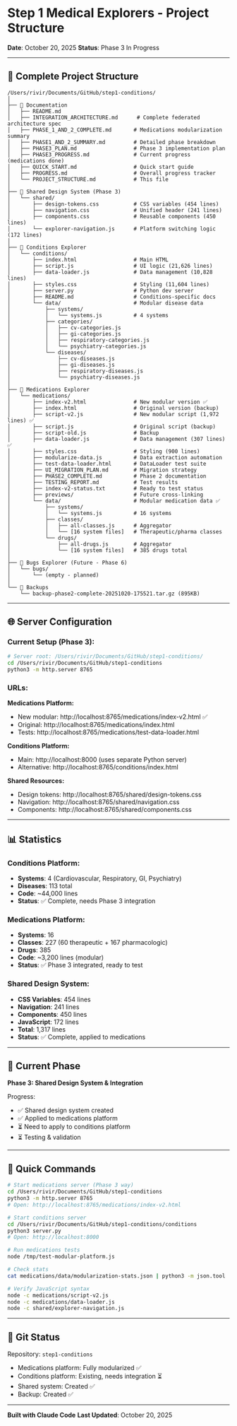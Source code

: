 # Step 1 Medical Explorers - Project Structure

**Date**: October 20, 2025
**Status**: Phase 3 In Progress

---

## 📁 Complete Project Structure

```
/Users/rivir/Documents/GitHub/step1-conditions/
│
├── 📄 Documentation
│   ├── README.md
│   ├── INTEGRATION_ARCHITECTURE.md      # Complete federated architecture spec
│   ├── PHASE_1_AND_2_COMPLETE.md       # Medications modularization summary
│   ├── PHASE1_AND_2_SUMMARY.md         # Detailed phase breakdown
│   ├── PHASE3_PLAN.md                  # Phase 3 implementation plan
│   ├── PHASE3_PROGRESS.md              # Current progress (medications done)
│   ├── QUICK_START.md                  # Quick start guide
│   ├── PROGRESS.md                     # Overall progress tracker
│   └── PROJECT_STRUCTURE.md            # This file
│
├── 🔄 Shared Design System (Phase 3)
│   └── shared/
│       ├── design-tokens.css           # CSS variables (454 lines)
│       ├── navigation.css              # Unified header (241 lines)
│       ├── components.css              # Reusable components (450 lines)
│       └── explorer-navigation.js      # Platform switching logic (172 lines)
│
├── 🏥 Conditions Explorer
│   └── conditions/
│       ├── index.html                  # Main HTML
│       ├── script.js                   # UI logic (21,626 lines)
│       ├── data-loader.js              # Data management (10,828 lines)
│       ├── styles.css                  # Styling (11,604 lines)
│       ├── server.py                   # Python dev server
│       ├── README.md                   # Conditions-specific docs
│       └── data/                       # Modular disease data
│           ├── systems/
│           │   └── systems.js          # 4 systems
│           ├── categories/
│           │   ├── cv-categories.js
│           │   ├── gi-categories.js
│           │   ├── respiratory-categories.js
│           │   └── psychiatry-categories.js
│           └── diseases/
│               ├── cv-diseases.js
│               ├── gi-diseases.js
│               ├── respiratory-diseases.js
│               └── psychiatry-diseases.js
│
├── 💊 Medications Explorer
│   └── medications/
│       ├── index-v2.html               # New modular version ✅
│       ├── index.html                  # Original version (backup)
│       ├── script-v2.js                # New modular script (1,972 lines) ✅
│       ├── script.js                   # Original script (backup)
│       ├── script-old.js               # Backup
│       ├── data-loader.js              # Data management (307 lines) ✅
│       ├── styles.css                  # Styling (900 lines)
│       ├── modularize-data.js          # Data extraction automation
│       ├── test-data-loader.html       # DataLoader test suite
│       ├── UI_MIGRATION_PLAN.md        # Migration strategy
│       ├── PHASE2_COMPLETE.md          # Phase 2 documentation
│       ├── TESTING_REPORT.md           # Test results
│       ├── index-v2-status.txt         # Ready to test status
│       ├── previews/                   # Future cross-linking
│       └── data/                       # Modular medication data ✅
│           ├── systems/
│           │   └── systems.js          # 16 systems
│           ├── classes/
│           │   ├── all-classes.js      # Aggregator
│           │   └── [16 system files]   # Therapeutic/pharma classes
│           └── drugs/
│               ├── all-drugs.js        # Aggregator
│               └── [16 system files]   # 385 drugs total
│
├── 🦠 Bugs Explorer (Future - Phase 6)
│   └── bugs/
│       └── (empty - planned)
│
└── 💾 Backups
    └── backup-phase2-complete-20251020-175521.tar.gz (895KB)
```

---

## 🌐 Server Configuration

### Current Setup (Phase 3):
```bash
# Server root: /Users/rivir/Documents/GitHub/step1-conditions/
cd /Users/rivir/Documents/GitHub/step1-conditions
python3 -m http.server 8765
```

### URLs:

**Medications Platform:**
- New modular: http://localhost:8765/medications/index-v2.html ✅
- Original: http://localhost:8765/medications/index.html
- Tests: http://localhost:8765/medications/test-data-loader.html

**Conditions Platform:**
- Main: http://localhost:8000 (uses separate Python server)
- Alternative: http://localhost:8765/conditions/index.html

**Shared Resources:**
- Design tokens: http://localhost:8765/shared/design-tokens.css
- Navigation: http://localhost:8765/shared/navigation.css
- Components: http://localhost:8765/shared/components.css

---

## 📊 Statistics

### Conditions Platform:
- **Systems**: 4 (Cardiovascular, Respiratory, GI, Psychiatry)
- **Diseases**: 113 total
- **Code**: ~44,000 lines
- **Status**: ✅ Complete, needs Phase 3 integration

### Medications Platform:
- **Systems**: 16
- **Classes**: 227 (60 therapeutic + 167 pharmacologic)
- **Drugs**: 385
- **Code**: ~3,200 lines (modular)
- **Status**: ✅ Phase 3 integrated, ready to test

### Shared Design System:
- **CSS Variables**: 454 lines
- **Navigation**: 241 lines
- **Components**: 450 lines
- **JavaScript**: 172 lines
- **Total**: 1,317 lines
- **Status**: ✅ Complete, applied to medications

---

## 🎯 Current Phase

**Phase 3: Shared Design System & Integration**

Progress:
- ✅ Shared design system created
- ✅ Applied to medications platform
- ⏳ Need to apply to conditions platform
- ⏳ Testing & validation

---

## 🚀 Quick Commands

```bash
# Start medications server (Phase 3 way)
cd /Users/rivir/Documents/GitHub/step1-conditions
python3 -m http.server 8765
# Open: http://localhost:8765/medications/index-v2.html

# Start conditions server
cd /Users/rivir/Documents/GitHub/step1-conditions/conditions
python3 server.py
# Open: http://localhost:8000

# Run medications tests
node /tmp/test-modular-platform.js

# Check stats
cat medications/data/modularization-stats.json | python3 -m json.tool

# Verify JavaScript syntax
node -c medications/script-v2.js
node -c medications/data-loader.js
node -c shared/explorer-navigation.js
```

---

## 📝 Git Status

Repository: `step1-conditions`
- Medications platform: Fully modularized ✅
- Conditions platform: Existing, needs integration ⏳
- Shared system: Created ✅
- Backup: Created ✅

---

**Built with Claude Code**
**Last Updated**: October 20, 2025
